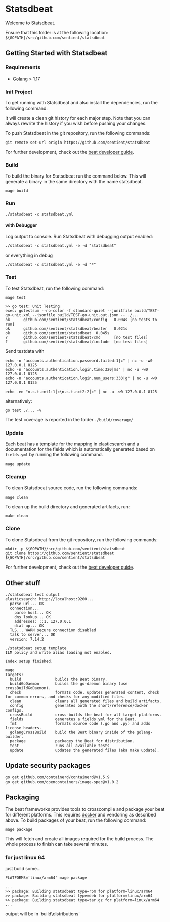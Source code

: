 # Statsdbeat

Welcome to Statsdbeat.

Ensure that this folder is at the following location:
`${GOPATH}/src/github.com/sentient/statsdbeat`

## Getting Started with Statsdbeat

### Requirements

* [Golang](https://golang.org/dl/) > 1.17

### Init Project
To get running with Statsdbeat and also install the
dependencies, run the following command:


It will create a clean git history for each major step. Note that you can always rewrite the history if you wish before pushing your changes.

To push Statsdbeat in the git repository, run the following commands:

```
git remote set-url origin https://github.com/sentient/statsdbeat

```

For further development, check out the [beat developer guide](https://www.elastic.co/guide/en/beats/libbeat/current/new-beat.html).

### Build

To build the binary for Statsdbeat run the command below. This will generate a binary
in the same directory with the name statsdbeat.

```
mage build
```

### Run 

```
./statsdbeat -c statsdbeat.yml
```

#### with Debugger

Log output to console. Run Statsdbeat with debugging output enabled:

```
./statsdbeat -c statsdbeat.yml -e -d "statsdbeat"

```
or everything in debug
```
./statsdbeat -c statsdbeat.yml -e -d "*"
```

### Test

To test Statsdbeat, run the following command:

```
mage test

>> go test: Unit Testing
exec: gotestsum --no-color -f standard-quiet --junitfile build/TEST-go-unit.xml --jsonfile build/TEST-go-unit.out.json -- ./...
ok      github.com/sentient/statsdbeat/config   0.004s [no tests to run]
ok      github.com/sentient/statsdbeat/beater   0.021s
ok      github.com/sentient/statsdbeat  0.045s
?       github.com/sentient/statsdbeat/cmd      [no test files]
?       github.com/sentient/statsdbeat/include  [no test files]
```


Send testdata with 
```
echo -n "accounts.authentication.password.failed:1|c" | nc -u -w0 127.0.0.1 8125
echo -n "accounts.authentication.login.time:320|ms" | nc -u -w0 127.0.0.1 8125
echo -n "accounts.authentication.login.num_users:333|g" | nc -u -w0 127.0.0.1 8125

echo -en "n.s.t.cnt1:1|c\n.s.t.nct2:2|c" | nc -u -w0 127.0.0.1 8125
```


alternatively:
```
go test ./... -v
```

The test coverage is reported in the folder `./build/coverage/`

### Update

Each beat has a template for the mapping in elasticsearch and a documentation for the fields
which is automatically generated based on `fields.yml` by running the following command.

```
mage update
```


### Cleanup

To clean  Statsdbeat source code, run the following commands:

```
mage clean
```

To clean up the build directory and generated artifacts, run:

```
make clean
```


### Clone

To clone Statsdbeat from the git repository, run the following commands:

```
mkdir -p ${GOPATH}/src/github.com/sentient/statsdbeat
git clone https://github.com/sentient/statsdbeat ${GOPATH}/src/github.com/sentient/statsdbeat
```


For further development, check out the [beat developer guide](https://www.elastic.co/guide/en/beats/libbeat/current/new-beat.html).



## Other stuff


```
./statsdbeat test output
elasticsearch: http://localhost:9200...
  parse url... OK
  connection...
    parse host... OK
    dns lookup... OK
    addresses: ::1, 127.0.0.1
    dial up... OK
  TLS... WARN secure connection disabled
  talk to server... OK
  version: 7.14.2
```

```
./statsdbeat setup template
ILM policy and write alias loading not enabled.

Index setup finished.
```

```
mage
Targets:
  build               builds the Beat binary.
  buildGoDaemon       builds the go-daemon binary (use crossBuildGoDaemon).
  check               formats code, updates generated content, check for common errors, and checks for any modified files.
  clean               cleans all generated files and build artifacts.
  config              generates both the short/reference/docker configs.
  crossBuild          cross-builds the beat for all target platforms.
  fields              generates a fields.yml for the Beat.
  fmt                 formats source code (.go and .py) and adds license headers.
  golangCrossBuild    build the Beat binary inside of the golang-builder.
  package             packages the Beat for distribution.
  test                runs all available tests
  update              updates the generated files (aka make update).
```



## Update security packages

```
go get github.com/containerd/containerd@v1.5.9
go get github.com/opencontainers/image-spec@v1.0.2
```


## Packaging

The beat frameworks provides tools to crosscompile and package your beat for different platforms. This requires [docker](https://www.docker.com/) and vendoring as described above. To build packages of your beat, run the following command:

```
mage package
```

This will fetch and create all images required for the build process. The whole process to finish can take several minutes.

### for just linux 64 
just build some...

```
PLATFORMS='linux/arm64' mage package

...
>> package: Building statsdbeat type=rpm for platform=linux/arm64
>> package: Building statsdbeat type=deb for platform=linux/arm64
>> package: Building statsdbeat type=tar.gz for platform=linux/arm64
...
```


output will be in 'build\distributions'
